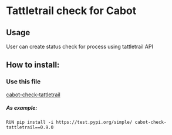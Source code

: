 # Tattletrail check for Cabot

## Usage
User can create status check for process using tattletrail API

## How to install:

### Use this file
[cabot-check-tattletrail](https://test.pypi.org/project/cabot-check-tattletrail/)

##### As example: 

```RUN pip install -i https://test.pypi.org/simple/ cabot-check-tattletrail==0.9.0```

